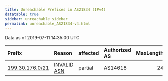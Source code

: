 ```yaml
---
title: Unreachable Prefixes in AS21834 (IPv4)
datatable: true
sidebar: unreachable_sidebar
permalink: unreachable_AS21834-v4.html
---
```


Data as of 2019-07-11 14:35:00 UTC


<div class="datatable-begin"></div>

| Prefix                                                   | Reason                                                                                                 | affected   | Authorized AS   |   MaxLength | Anchor                           |   unreachable /24s |
|:---------------------------------------------------------|:-------------------------------------------------------------------------------------------------------|:-----------|:----------------|------------:|:---------------------------------|-------------------:|
| [199.30.176.0/21](https://stat.ripe.net/199.30.176.0/21) | [INVALID ASN](https://rpki-validator.ripe.net/announcement-preview?asn=AS21834&prefix=199.30.176.0/21) | partial    | AS14618         |          24 | [ARIN](unreachable_ARIN-v4.html) |                  8 |

<div class="datatable-end"></div>